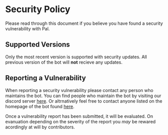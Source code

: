 # Security Policy
Please read through this document if you believe you have found a security vulnerability with Pal.

## Supported Versions

Only the most recent version is supported with security updates. All previous version of the bot will **not** recieve any updates. 

## Reporting a Vulnerability

When reporting a security vulnerability please contact any person who maintains the bot. You can find people who maintain the bot by visiting our discord server [here](https://discord.gg/szFy478). Or altrnatively feel free to contact anyone listed on the homepage of the bot found [here](https://github.com/MiddayClouds/pal/blob/master/README.md).

Once a vulnerability report has been submitted, it will be evaluated. On evanuation depending on the severity of the report you *may* be rewared acordingly at will by contributors.
